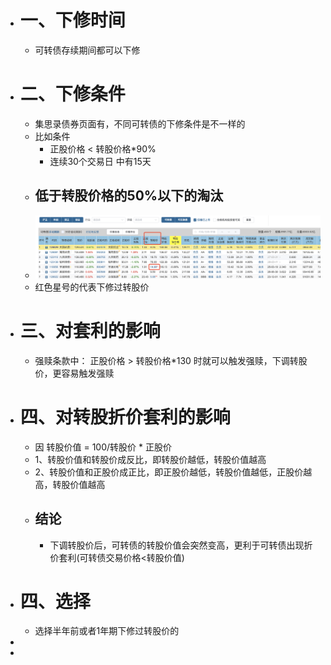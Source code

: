 - # 一、下修时间
	- 可转债存续期间都可以下修
- # 二、下修条件
	- 集思录债券页面有，不同可转债的下修条件是不一样的
	- 比如条件
		- 正股价格  <  转股价格*90%
		- 连续30个交易日 中有15天
	- ## 低于转股价格的50%以下的淘汰
	- ![image.png](../assets/image_1668661067988_0.png)
	- 红色星号的代表下修过转股价
- # 三、对套利的影响
	- 强赎条款中： 正股价格 > 转股价格*130 时就可以触发强赎，下调转股价，更容易触发强赎
- # 四、对转股折价套利的影响
	- 因 转股价值 = 100/转股价 * 正股价
	- 1、转股价值和转股价成反比，即转股价越低，转股价值越高
	- 2、转股价值和正股价成正比，即正股价越低，转股价值越低，正股价越高，转股价值越高
	- ## 结论
		- 下调转股价后，可转债的转股价值会突然变高，更利于可转债出现折价套利(可转债交易价格<转股价值)
- # 四、选择
	- 选择半年前或者1年期下修过转股价的
-
-